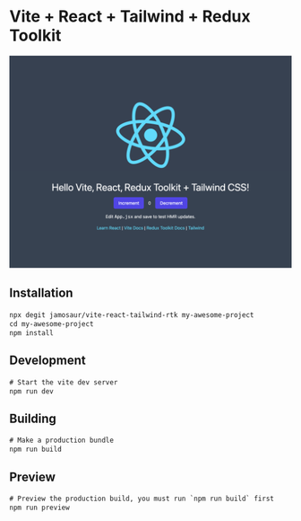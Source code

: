 # Vite + React + Tailwind + Redux Toolkit

![Vite + React + Tailwind + Redux Toolkit](/screenshot.png)

## Installation

```shell
npx degit jamosaur/vite-react-tailwind-rtk my-awesome-project
cd my-awesome-project
npm install
```

## Development
```shell
# Start the vite dev server
npm run dev
```

## Building
```shell
# Make a production bundle
npm run build
```

## Preview

```shell
# Preview the production build, you must run `npm run build` first
npm run preview 
```
